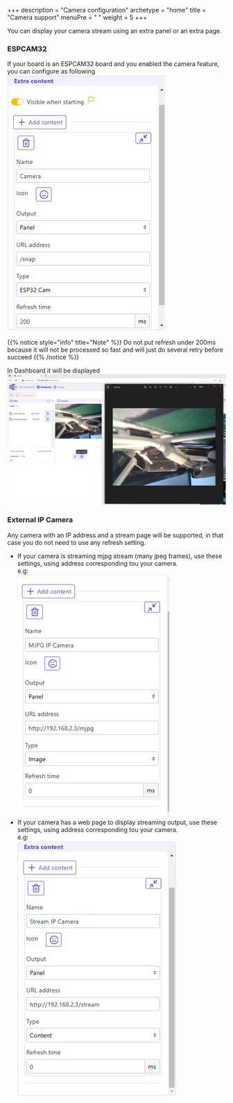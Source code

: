 +++
description = "Camera configuration"
archetype = "home"
title = "Camera support"
menuPre = "<i class='fas fa-camera'></i> "
weight = 5
+++

You can display your camera stream using an extra panel or an extra page.

### ESPCAM32
If your board is an ESPCAM32 board and you enabled the camera feature, you can configure as following
![image](camera_extra_panel.png?width=400px)

{{% notice style="info" title="Note"  %}}
Do not put refresh under 200ms because it will not be processed so fast and will just do several retry before succeed
{{% /notice %}}

In Dashboard it will be displayed 
![image](camera.png?width=400px)

### External IP Camera
Any camera with an IP address and a stream page will be supported, in that case you do not need to use any refresh setting.   
* If your camera is streaming mjpg stream (many jpeg frames), use these settings, using address corresponding tou your camera.   
e.g:   
![image](mjpg.png?width=400px)
* If your camera has a web page to display streaming output, use these settings,  using address corresponding tou your camera.   
e.g:   
![image](streaming_camera.png?width=400px)
